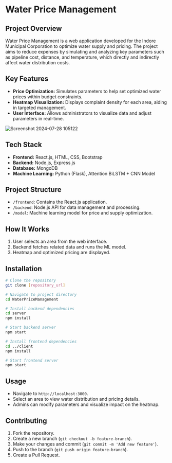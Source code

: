 # Water Price Management

## Project Overview
Water Price Management is a web application developed for the Indore Municipal Corporation to optimize water supply and pricing. The project aims to reduce expenses by simulating and analyzing key parameters such as pipeline cost, distance, and temperature, which directly and indirectly affect water distribution costs.

## Key Features
- **Price Optimization:** Simulates parameters to help set optimized water prices within budget constraints.
- **Heatmap Visualization:** Displays complaint density for each area, aiding in targeted management.
- **User Interface:** Allows administrators to visualize data and adjust parameters in real-time.

![Screenshot 2024-07-28 105122](https://github.com/user-attachments/assets/3aea90d7-71fb-41fb-acfb-c34da509e55b)

## Tech Stack
- **Frontend:** React.js, HTML, CSS, Bootstrap
- **Backend:** Node.js, Express.js
- **Database:** MongoDB
- **Machine Learning:** Python (Flask), Attention BiLSTM + CNN Model

## Project Structure
- `/frontend`: Contains the React.js application.
- `/backend`: Node.js API for data management and processing.
- `/model`: Machine learning model for price and supply optimization.


## How It Works
1. User selects an area from the web interface.
2. Backend fetches related data and runs the ML model.
3. Heatmap and optimized pricing are displayed.

## Installation
```bash
# Clone the repository
git clone [repository_url]

# Navigate to project directory
cd WaterPriceManagement

# Install backend dependencies
cd server
npm install

# Start backend server
npm start

# Install frontend dependencies
cd ../client
npm install

# Start frontend server
npm start
```

## Usage
- Navigate to `http://localhost:3000`.
- Select an area to view water distribution and pricing details.
- Admins can modify parameters and visualize impact on the heatmap.

## Contributing
1. Fork the repository.
2. Create a new branch (`git checkout -b feature-branch`).
3. Make your changes and commit (`git commit -m 'Add new feature'`).
4. Push to the branch (`git push origin feature-branch`).
5. Create a Pull Request.
